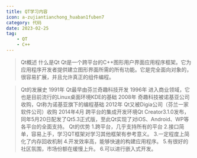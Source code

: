 ```yaml
---
title: QT学习内容
icon: a-zujiantianchong_huaban1fuben7
category: 代码
date: 2023-02-25
tag:
    - QT
    - C++
---
```


>Qt概述
>什么是Qt
Qt是一个跨平台的C++图形用户界面应用程序框架。它为应用程序开发者提供建立图形界面所需的所有功能。它是完全面向对象的，很容易扩展，并且允许真正的组件编程。

>Qt的发展史
1991年 Qt最早由芬兰奇趣科技开发
1996年 进入商业领域，它也是目前流行的Linux桌面环境KDE的基础
2008年 奇趣科技被诺基亚公司收购，Qt称为诺基亚旗下的编程基础
2012年 Qt又被Digia公司（芬兰一家软件公司）收购
2014年4月 跨平台的集成开发环境Qt Creator3.1.0发布，同年5月20日配发了Qt5.3正式版，至此Qt实现了对iOS、Android、WP等各平台的全面支持。
>Qt的优势
1.跨平台，几乎支持所有的平台
2.接口简单，容易上手，学习QT框架对学习其他框架有参考意义。
3.一定程度上简化了内存回收机制
4.开发效率高，能够快速的构建应用程序。
5.有很好的社区氛围，市场份额在缓慢上升。
6.可以进行嵌入式开发。
